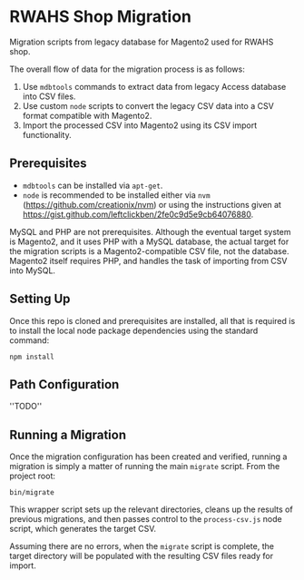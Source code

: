 # RWAHS Shop Migration

Migration scripts from legacy database for Magento2 used for RWAHS shop.

The overall flow of data for the migration process is as follows:

1. Use `mdbtools` commands to extract data from legacy Access database into CSV files.
2. Use custom `node` scripts to convert the legacy CSV data into a CSV format compatible with Magento2.
3. Import the processed CSV into Magento2 using its CSV import functionality.

## Prerequisites

* `mdbtools` can be installed via `apt-get`.
* `node` is recommended to be installed either via `nvm` (https://github.com/creationix/nvm) or using the instructions
  given at https://gist.github.com/leftclickben/2fe0c9d5e9cb64076880.

MySQL and PHP are not prerequisites.  Although the eventual target system is Magento2, and it uses PHP with a MySQL
database, the actual target for the migration scripts is a Magento2-compatible CSV file, not the database.  Magento2
itself requires PHP, and handles the task of importing from CSV into MySQL.

## Setting Up

Once this repo is cloned and prerequisites are installed, all that is required is to install the local node package
dependencies using the standard command:

    npm install

## Path Configuration

''TODO''

## Running a Migration

Once the migration configuration has been created and verified, running a migration is simply a matter of running the
main `migrate` script.  From the project root:

    bin/migrate

This wrapper script sets up the relevant directories, cleans up the results of previous migrations, and then passes
control to the `process-csv.js` node script, which generates the target CSV.

Assuming there are no errors, when the `migrate` script is complete, the target directory will be populated with the
resulting CSV files ready for import.
